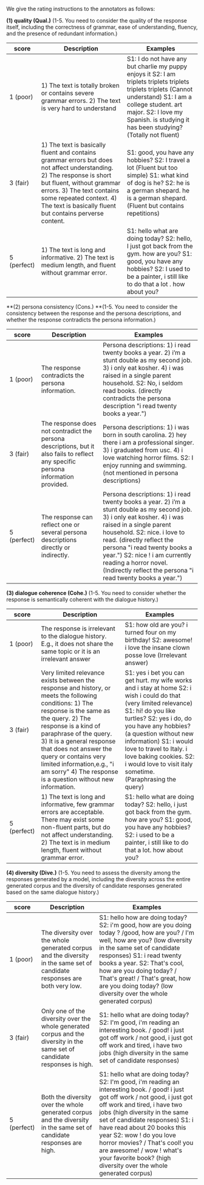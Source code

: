We give the rating instructions to the annotators as follows:

**(1) quality (Qual.)** (1-5. You need to consider the quality of the response itself, including the correctness of grammar, ease of understanding, fluency, and the presence of redundant information.)

| score       | Description                                                  | Examples                                                     |
| ----------- | ------------------------------------------------------------ | ------------------------------------------------------------ |
| 1 (poor)    | 1) The text is totally broken or contains severe grammar errors. 2) The text is very hard to understand | S1: I do not have any but charlie my puppy enjoys it S2: I am triplets triplets triplets triplets triplets (Cannot understand)  S1: I am a college student. art major. S2: I love my Spanish. is studying it has been studying? (Totally not fluent) |
| 3 (fair)    | 1) The text is basically fluent and contains grammar errors but does not affect understanding. 2) The response is short but fluent, without grammar errors. 3) The text contains some repeated context. 4) The text is basically fluent but contains perverse content. | S1: good, you have any hobbies? S2: I travel a lot (Fluent but too simple) S1: what kind of dog is he? S2: he is a german shepard. he is a german shepard. (Fluent but contains repetitions) |
| 5 (perfect) | 1) The text is long and informative. 2) The text is medium length, and fluent without grammar error. | S1: hello what are doing today? S2: hello, I just got back from the gym. how are you? S1: good, you have any hobbies? S2: I used to be a painter, i still like to do that a lot . how about you? |

**(2) persona consistency (Cons.) **(1-5. You need to consider the consistency between the response and the persona descriptions, and whether the response contradicts the persona information.)

| score       | Description                                                  | Examples                                                     |
| ----------- | ------------------------------------------------------------ | ------------------------------------------------------------ |
| 1 (poor)    | The response contradicts the persona information.            | Persona descriptions: 1) i read twenty books a year. 2) i’m a stunt double as my second job. 3) i only eat kosher. 4) i was raised in a single parent household. S2: No, i seldom read books. (directly contradicts the persona description "i read twenty books a year.") |
| 3 (fair)    | The response does not contradict the persona descriptions, but it also fails to reflect any specific persona information provided. | Persona descriptions: 1) i was born in south carolina. 2) hey there i am a professional singer. 3) i graduated from usc. 4) i love watching horror films. S2: I enjoy running and swimming. (not mentioned in persona descriptions) |
| 5 (perfect) | The response can reflect one or several persona descriptions directly or indirectly. | Persona descriptions: 1) i read twenty books a year. 2) i’m a stunt double as my second job. 3) i only eat kosher. 4) i was raised in a single parent household. S2: nice. i love to read. (directly reflect the persona "i read twenty books a year.") S2: nice ! i am currently reading a horror novel. (Indirectly reflect the persona "i read twenty books a year.") |

**(3) dialogue coherence (Cohe.)** (1-5. You need to consider whether the response is semantically coherent with the dialogue history.)

| score       | Description                                                  | Examples                                                     |
| ----------- | ------------------------------------------------------------ | ------------------------------------------------------------ |
| 1 (poor)    | The response is irrelevant to the dialogue history. E.g., it does not share the same topic or it is an irrelevant answer | S1: how old are you? i turned four on my birthday! S2: awesome! i love the insane clown posse love (Irrelevant answer) |
| 3 (fair)    | Very limited relevance exists between the response and history, or meets the following conditions: 1) The response is the same as the query. 2) The response is a kind of paraphrase of the query. 3) It is a general response that does not answer the query or contains very limited information,e.g., "i am sorry" 4) The response is a question without new information. | S1: yes i bet you can get hurt. my wife works and i stay at home S2: i wish i could do that (very limited relevance) S1: hi! do you like turtles? S2: yes i do, do you have any hobbies? (a question without new information) S1: i would love to travel to Italy. i love baking cookies. S2: i would love to visit italy sometime. (Paraphrasing the query) |
| 5 (perfect) | 1) The text is long and informative, few grammar errors are acceptable. There may exist some non-fluent parts, but do not affect understanding. 2) The text is in medium length, fluent without grammar error. | S1: hello what are doing today? S2: hello, i just got back from the gym. how are you? S1: good, you have any hobbies? S2: i used to be a painter, i still like to do that a lot. how about you? |

**(4) diversity (Dive.)** (1-5. You need to assess the diversity among the responses generated by a model, including the diversity across the entire generated corpus and the diversity of candidate responses generated based on the same dialogue history.)

| score       | Description                                                  | Examples                                                     |
| ----------- | ------------------------------------------------------------ | ------------------------------------------------------------ |
| 1 (poor)    | The diversity over the whole generated corpus and the diversity  in the same set of candidate responses are both very low. | S1: hello how are doing today? S2: i'm good, how are you doing today ? /good, how are you? / I'm well, how are you? (low diversity in the same set of candidate responses) S1: i read twenty books a year. S2: That's cool, how are you doing today? / That's great! / That's great, how are you doing today? (low diversity over the whole generated corpus) |
| 3 (fair)    | Only one of the diversity over the whole generated corpus and the diversity in the same set of candidate responses is high. | S1: hello what are doing today? S2: I'm good, i'm reading an interesting book. / good! i just got off work / not good,  i just got off work and tired, i have two jobs (high diversity in the same set of candidate responses) |
| 5 (perfect) | Both the diversity over the whole generated corpus and the diversity in the same set of candidate responses are high. | S1: hello what are doing today? S2: I'm good, i'm reading an interesting book. / good! i just got off work / not good,  i just got off work and tired, i have two jobs (high diversity in the same set of candidate responses)  S1: i have read about 20 books this year S2: wow ! do you love horror movies? / That's cool! you are awesome! /  wow ! what's your favorite book? (high diversity over the whole generated corpus) |